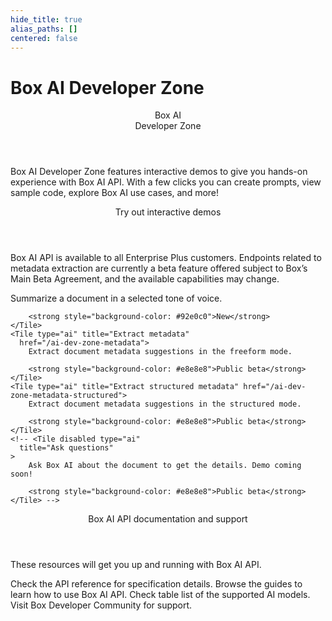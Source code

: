 ```yaml
---
hide_title: true
alias_paths: []
centered: false
---
```

# Box AI Developer Zone

<Centered wide id="ai-developer-zone" >
  <HeroImage type="AiDevZone" imageWidth="548" imageHeight="493">
    <Header>
      Box AI</br>
      Developer Zone
    </Header>

Box AI Developer Zone features interactive
demos to give you hands-on experience with Box AI API.
With a few clicks you can create prompts,
view sample code, explore Box AI use cases, and more!
  </HeroImage>
</Centered>

<Centered mid>
  <Header>
    Try out interactive demos
  </Header>
    <p style="text-align: left; margin-left: 0;">
      Box AI API is available to all Enterprise Plus customers. Endpoints related to metadata extraction are currently a beta feature offered subject to Box’s Main Beta Agreement, and the available capabilities may change.
    </p>
  <TileGrid rows="3">
    <Tile type="ai" title="Get a summary" href="/ai-dev-zone-summary">
        Summarize a document in a selected tone of voice.

        <strong style="background-color: #92e0c0">New</strong>
    </Tile>
    <Tile type="ai" title="Extract metadata"
      href="/ai-dev-zone-metadata">
        Extract document metadata suggestions in the freeform mode.

        <strong style="background-color: #e8e8e8">Public beta</strong>
    </Tile>
    <Tile type="ai" title="Extract structured metadata" href="/ai-dev-zone-metadata-structured">
        Extract document metadata suggestions in the structured mode.

        <strong style="background-color: #e8e8e8">Public beta</strong>
    </Tile>
    <!-- <Tile disabled type="ai"
      title="Ask questions"
    >
        Ask Box AI about the document to get the details. Demo coming soon!

        <strong style="background-color: #e8e8e8">Public beta</strong>
    </Tile> -->
  </TileGrid>
</Centered>

<Centered mid>
  <Header>
    Box AI API documentation and support
  </Header>
  <p style="text-align: left; margin-left: 0;">
    These resources will get you up and running with Box AI API.
  </p>

  <TileGrid rows="4">
    <Tile type="document" title="AI API reference"
      href="/reference/resources/ai-response/">
        Check the API reference for specification details.
    </Tile>
    <Tile type="leaflet" title="Developer guides"
      href="/guides/box-ai/">
        Browse the guides to learn how to use Box AI API.
    </Tile>
    <Tile type="tuning" title="Supported AI models"
      href="/guides/box-ai/supported-models/">
        Check table list of the supported AI models.
    </Tile>
    <Tile type="speech-bubble" title="Support"
      href="https://community.box.com/">
        Visit Box Developer Community for support.
    </Tile>
  </TileGrid>
</Centered>
